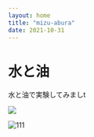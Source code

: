```yaml
---
layout: home
title: "mizu-abura"
date: 2021-10-31
---
```


# 水と油

水と油で実験してみましt


<img src="https://github.com/yuuka-bomber/yuuka-bomber.github.io/asstes/images/IMG_1473.jpg">

![111](https://github.com/yuuka-bomber/yuuka-bomber.github.io/asstes/images/IMG_1473.jpg)
